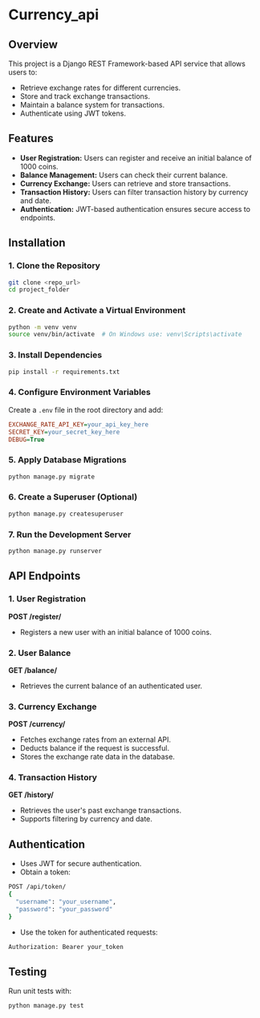 # Сurrency_api

## Overview
This project is a Django REST Framework-based API service that allows users to:
- Retrieve exchange rates for different currencies.
- Store and track exchange transactions.
- Maintain a balance system for transactions.
- Authenticate using JWT tokens.

## Features
- **User Registration:** Users can register and receive an initial balance of 1000 coins.
- **Balance Management:** Users can check their current balance.
- **Currency Exchange:** Users can retrieve and store transactions.
- **Transaction History:** Users can filter transaction history by currency and date.
- **Authentication:** JWT-based authentication ensures secure access to endpoints.

## Installation

### 1. Clone the Repository
```bash
git clone <repo_url>
cd project_folder
```

### 2. Create and Activate a Virtual Environment
```bash
python -m venv venv
source venv/bin/activate  # On Windows use: venv\Scripts\activate
```

### 3. Install Dependencies
```bash
pip install -r requirements.txt
```

### 4. Configure Environment Variables
Create a `.env` file in the root directory and add:
```ini
EXCHANGE_RATE_API_KEY=your_api_key_here
SECRET_KEY=your_secret_key_here
DEBUG=True
```

### 5. Apply Database Migrations
```bash
python manage.py migrate
```

### 6. Create a Superuser (Optional)
```bash
python manage.py createsuperuser
```

### 7. Run the Development Server
```bash
python manage.py runserver
```

## API Endpoints

### 1. **User Registration**
**POST /register/**
- Registers a new user with an initial balance of 1000 coins.

### 2. **User Balance**
**GET /balance/**
- Retrieves the current balance of an authenticated user.

### 3. **Currency Exchange**
**POST /currency/**
- Fetches exchange rates from an external API.
- Deducts balance if the request is successful.
- Stores the exchange rate data in the database.

### 4. **Transaction History**
**GET /history/**
- Retrieves the user's past exchange transactions.
- Supports filtering by currency and date.

## Authentication
- Uses JWT for secure authentication.
- Obtain a token:
```bash
POST /api/token/
{
  "username": "your_username",
  "password": "your_password"
}
```
- Use the token for authenticated requests:
```bash
Authorization: Bearer your_token
```

## Testing
Run unit tests with:
```bash
python manage.py test
